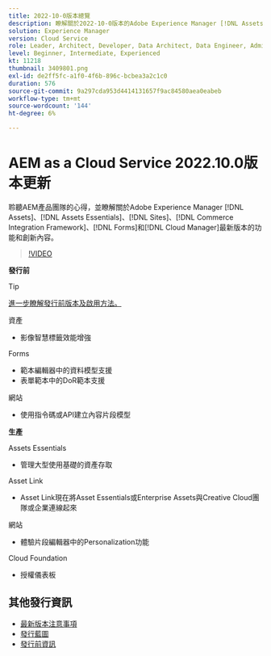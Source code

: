 ```yaml
---
title: 2022-10-0版本總覽
description: 瞭解關於2022-10-0版本的Adobe Experience Manager [!DNL Assets Essentials], [!DNL Sites], [!DNL Screens], [!DNL Forms] 和 [!DNL Cloud Foundation]的最新功能和創新內容。
solution: Experience Manager
version: Cloud Service
role: Leader, Architect, Developer, Data Architect, Data Engineer, Admin, User
level: Beginner, Intermediate, Experienced
kt: 11218
thumbnail: 3409801.png
exl-id: de2ff5fc-a1f0-4f6b-896c-bcbea3a2c1c0
duration: 576
source-git-commit: 9a297cda953d4414131657f9ac84580aea0eabeb
workflow-type: tm+mt
source-wordcount: '144'
ht-degree: 6%

---
```


# AEM as a Cloud Service 2022.10.0版本更新

聆聽AEM產品團隊的心得，並瞭解關於Adobe Experience Manager [!DNL Assets]、[!DNL Assets Essentials]、[!DNL Sites]、[!DNL Commerce Integration Framework]、[!DNL Forms]和[!DNL Cloud Manager]最新版本的功能和創新內容。

>[!VIDEO](https://video.tv.adobe.com/v/3409801/?quality=12&learn=on)

**發行前**

>[!TIP]
>
>[進一步瞭解發行前版本及啟用方法。](https://experienceleague.adobe.com/docs/experience-manager-cloud-service/content/release-notes/prerelease.html)

資產

* 影像智慧標籤效能增強

Forms

* 範本編輯器中的資料模型支援
* 表單範本中的DoR範本支援

網站

* 使用指令碼或API建立內容片段模型

**生產**

Assets Essentials

* 管理大型使用基礎的資產存取

Asset Link

* Asset Link現在將Asset Essentials或Enterprise Assets與Creative Cloud團隊或企業連線起來

網站

* 體驗片段編輯器中的Personalization功能

Cloud Foundation

* 授權儀表板

<!-- Have questions about the release?  Discuss the release in [Experience League Communities](https://adobe.ly/3paYDAo) -->

## 其他發行資訊

* [最新版本注意事項](https://experienceleague.adobe.com/docs/experience-manager-cloud-service/content/release-notes/home.html?lang=zh-Hant)
* [發行藍圖](https://experienceleague.adobe.com/docs/experience-manager-release-information/aem-release-updates/update-releases-roadmap.html?lang=zh-Hant)
* [發行前資訊](https://experienceleague.adobe.com/docs/experience-manager-cloud-service/content/release-notes/prerelease.html)
